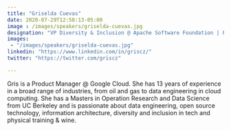 ```yaml
---
title: "Griselda Cuevas"
date: 2020-07-29T12:58:13-05:00
image : /images/speakers/griselda-cuevas.jpg
designation: "VP Diversity & Inclusion @ Apache Software Foundation | Product Manager Dataflow @ Google"
images: 
 - "/images/speakers/griselda-cuevas.jpg"
linkedin: "https://www.linkedin.com/in/griscz/"
twitter: "https://twitter.com/griscz"

---
```


Gris is a Product Manager @ Google Cloud. She has 13 years of experience in a broad range of industries, from oil and gas to data engineering in cloud computing. She has a Masters in Operation Research and Data Science from UC Berkeley and is passionate about data engineering, open source technology, information architecture, diversity and inclusion in tech and physical training & wine. 

